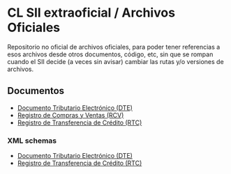 # CL SII extraoficial / Archivos Oficiales

Repositorio no oficial de archivos oficiales, para poder tener referencias a esos archivos desde
otros documentos, código, etc, sin que se rompan cuando el SII decide (a veces sin avisar) cambiar
las rutas y/o versiones de archivos.


## Documentos

- [Documento Tributario Electrónico (DTE)](src/docs/dte/README.md)
- [Registro de Compras y Ventas (RCV)](src/docs/rcv/README.md)
- [Registro de Transferencia de Crédito (RTC)](src/docs/rtc/README.md)

### XML schemas

- [Documento Tributario Electrónico (DTE)](src/code/dte/README.md)
- [Registro de Transferencia de Crédito (RTC)](src/code/rtc/README.md)
